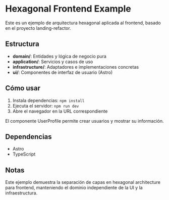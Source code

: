 # Hexagonal Frontend Example

Este es un ejemplo de arquitectura hexagonal aplicada al frontend, basado en el proyecto landing-refactor.

## Estructura

- **domain/**: Entidades y lógica de negocio pura
- **application/**: Servicios y casos de uso
- **infrastructure/**: Adaptadores e implementaciones concretas
- **ui/**: Componentes de interfaz de usuario (Astro)

## Cómo usar

1. Instala dependencias: `npm install`
2. Ejecuta el servidor: `npm run dev`
3. Abre el navegador en la URL correspondiente

El componente UserProfile permite crear usuarios y mostrar su información.

## Dependencias

- Astro
- TypeScript

## Notas

Este ejemplo demuestra la separación de capas en hexagonal architecture para frontend, manteniendo el dominio independiente de la UI y la infraestructura.